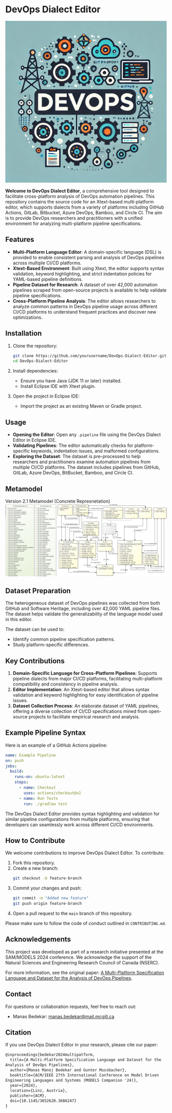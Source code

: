 # DevOps Dialect Editor
![DevOps Dialect Editor Logo](DevOps_Dialect_Editor.png)


**Welcome to DevOps Dialect Editor**, a comprehensive tool designed to facilitate cross-platform analysis of DevOps automation pipelines. This repository contains the source code for an Xtext-based multi-platform editor, which supports dialects from a variety of platforms including GitHub Actions, GitLab, Bitbucket, Azure DevOps, Bamboo, and Circle CI. The aim is to provide DevOps researchers and practitioners with a unified environment for analyzing multi-platform pipeline specifications.

## Features

- **Multi-Platform Language Editor**: A domain-specific language (DSL) is provided to enable consistent parsing and analysis of DevOps pipelines across multiple CI/CD platforms.
- **Xtext-Based Environment**: Built using Xtext, the editor supports syntax validation, keyword highlighting, and strict indentation policies for YAML-based pipeline definitions.
- **Pipeline Dataset for Research**: A dataset of over 42,000 automation pipelines scraped from open-source projects is available to help validate pipeline specifications.
- **Cross-Platform Pipeline Analysis**: The editor allows researchers to analyze common patterns in DevOps pipeline usage across different CI/CD platforms to understand frequent practices and discover new optimizations.

## Installation

1. Clone the repository:
   ```sh
   git clone https://github.com/yourusername/DevOps-Dialect-Editor.git
   cd DevOps-Dialect-Editor
   ```

2. Install dependencies:
   - Ensure you have Java (JDK 11 or later) installed.
   - Install Eclipse IDE with Xtext plugin.

3. Open the project in Eclipse IDE:
   - Import the project as an existing Maven or Gradle project.

## Usage

- **Opening the Editor**: Open any `.pipeline` file using the DevOps Dialect Editor in Eclipse IDE.
- **Validating Pipelines**: The editor automatically checks for platform-specific keywords, indentation issues, and malformed configurations.
- **Exploring the Dataset**: The dataset is pre-processed to help researchers and practitioners examine automation pipelines from multiple CI/CD platforms. The dataset includes pipelines from GitHub, GitLab, Azure DevOps, BitBucket, Bamboo, and Circle CI.

## Metamodel
Version 2.1 Metamodel (Concrete Represnetation)
![Metamodel](Version-2.1-Metamodel.PNG)

## Dataset Preparation

The heterogeneous dataset of DevOps pipelines was collected from both GitHub and Software Heritage, including over 42,000 YAML pipeline files. The dataset helps validate the generalizability of the language model used in this editor.

The dataset can be used to:
- Identify common pipeline specification patterns.
- Study platform-specific differences.

## Key Contributions

1. **Domain-Specific Language for Cross-Platform Pipelines**: Supports pipeline dialects from major CI/CD platforms, facilitating multi-platform compatibility and consistency in pipeline analysis.
2. **Editor Implementation**: An Xtext-based editor that allows syntax validation and keyword highlighting for easy identification of pipeline issues.
3. **Dataset Collection Process**: An elaborate dataset of YAML pipelines, offering a diverse collection of CI/CD specifications mined from open-source projects to facilitate empirical research and analysis.

## Example Pipeline Syntax

Here is an example of a GitHub Actions pipeline:

```yaml
name: Example Pipeline
on: push
jobs:
  build:
    runs-on: ubuntu-latest
    steps:
      - name: Checkout
        uses: actions/checkout@v2
      - name: Run Tests
        run: ./gradlew test
```

The DevOps Dialect Editor provides syntax highlighting and validation for similar pipeline configurations from multiple platforms, ensuring that developers can seamlessly work across different CI/CD environments.

## How to Contribute

We welcome contributions to improve DevOps Dialect Editor. To contribute:

1. Fork this repository.
2. Create a new branch:
   ```sh
   git checkout -b feature-branch
   ```
3. Commit your changes and push:
   ```sh
   git commit -m "Added new feature"
   git push origin feature-branch
   ```
4. Open a pull request to the `main` branch of this repository.

Please make sure to follow the code of conduct outlined in `CONTRIBUTING.md`.

<!-- ## License

This project is licensed under the MIT License. See the `LICENSE` file for more details. -->

## Acknowledgements

This project was developed as part of a research initiative presented at the SAM/MODELS 2024 conference. We acknowledge the support of the Natural Sciences and Engineering Research Council of Canada (NSERC).

For more information, see the original paper: [A Multi-Platform Specification Language and Dataset for the Analysis of DevOps Pipelines](https://doi.org/10.1145/3652620.3686247).

## Contact

For questions or collaboration requests, feel free to reach out:
- Manas Bedekar: [manas.bedekar@mail.mcgill.ca](mailto:manas.bedekar@mail.mcgill.ca)

## Citation

If you use DevOps Dialect Editor in your research, please cite our paper:
```
@inproceedings{bedekar2024multipatform,
  title={A Multi-Platform Specification Language and Dataset for the Analysis of DevOps Pipelines},
  author={Manas Manoj Bedekar and Gunter Mussbacher},
  booktitle={ACM/IEEE 27th International Conference on Model Driven Engineering Languages and Systems (MODELS Companion '24)},
  year={2024},
  location={Linz, Austria},
  publisher={ACM},
  doi={10.1145/3652620.3686247}
}
```

